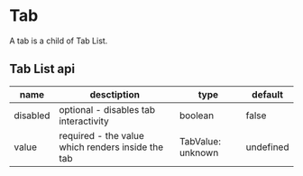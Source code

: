 # Tab

A tab is a child of Tab List.

## Tab List api

| name     | desctiption                                       | type              | default   |
| -------- | ------------------------------------------------- | ----------------- | --------- |
| disabled | optional - disables tab interactivity             | boolean           | false     |
| value    | required - the value which renders inside the tab | TabValue: unknown | undefined |
